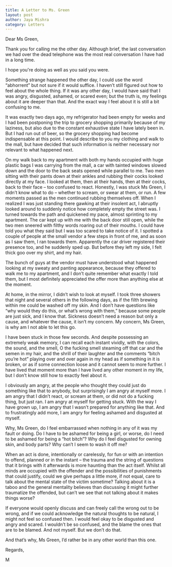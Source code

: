 ```yaml
---
title: A Letter to Ms. Green
layout: post
author: Jaya Mishra
category: Letters
---
```


Dear Ms Green,

Thank you for calling me the other day. Although brief, the last conversation we had over the dead telephone was the most real conversation I have had in a long time.

I hope you're doing as well as you said you were.

Something strange happened the other day, I could use the word “abhorrent” but not sure if it would suffice. I haven’t still figured out how to feel about the whole thing. If it was any other day, I would have said that I was angry, disgusted, ashamed, or scared even; but the truth is, my feelings about it are deeper than that. And the exact way I feel about it is still a bit confusing to me.

It was exactly two days ago, my refrigerator had been empty for weeks and I had been postponing the trip to grocery shopping primarily because of my laziness, but also due to the constant exhaustive state I have lately been in. But I had run out of beer, so the grocery shopping had become indispensable at this point. I would describe to you my clothing and walk to the mall, but have decided that such information is neither necessary nor relevant to what happened next.

On my walk back to my apartment with both my hands occupied with huge plastic bags I was carrying from the mall, a car with tainted windows slowed down and the door to the back seats opened while parallel to me. Two men sitting with their pants down at their ankles and rubbing their cocks looked directly at my face. I looked at them, then at their hands, then at their cocks, back to their face – too confused to react. Honestly, I was stuck Ms Green, I didn’t know what to do – whether to scream, or swear at them, or run. A few moments passed as the men continued rubbing themselves off. When I realized I was just standing there gawking at their insolent act, I abruptly looked around to suddenly notice how completely empty the street was. I turned towards the path and quickened my pace, almost sprinting to my apartment. The car kept up with me with the back door still open, while the two men sneered with filthy words roaring out of their mouths. I could have told you what they said but I was too scared to take notice of it. I spotted a couple of people at the small vendor a few steps in front of me, and as soon as I saw them, I ran towards them. Apparently the car driver registered their presence too, and he suddenly sped up. But before they left my side, I felt thick goo over my shirt, and my hair.

The bunch of guys at the vendor must have understood what happened looking at my sweaty and panting appearance, because they offered to walk me to my apartment, and I don’t quite remember what exactly I told them, but I most definitely appreciated the offer more than anything else at the moment.

At home, in the mirror, I didn’t wish to look at myself. I took three showers that night and several others in the following days, as if the filth brewing within me could be washed off my skin. And I don’t have questions like “why would they do this, or what’s wrong with them,” because some people are just sick, and I know that. Sickness doesn’t need a reason but only a cause, and whatever the cause, it isn’t my concern. My concern, Ms Green, is why am I not able to let this go.

I have been stuck in those few seconds. And despite possessing an extremely weak memory, I can recall each instant vividly, with the colors, the sound, and the smell, O the fucking smell steaming off that car and the semen in my hair, and the shrill of their laughter and the comments “bitch you’re hot” playing over and over again in my head as if something in it is broken, or as if some connection loose and it cannot seem to more further. I have lived that moment more than I have lived any other moment in my life, but I don’t know still how to exactly feel about it.

I obviously am angry, at the people who thought they could just do something like that to anybody, but surprisingly I am angry at myself more. I am angry that I didn’t react, or scream at them, or did not do a fucking thing, but just ran. I am angry at myself for getting stuck. With the way I have grown up, I am angry that I wasn’t prepared for anything like that. And to frustratingly add more, I am angry for feeling ashamed and disgusted at myself.

Why, Ms Green, do I feel embarrassed when nothing in any of it was my fault or doing. Do I have to be ashamed for being a girl, or worse, do I need to be ashamed for being a “hot bitch”? Why do I feel disgusted for owning skin, and body parts? Why can’t I seem to wash it off me?

When an act is done, intentionally or carelessly, for fun or with an intention to offend, planned or in the instant – the trauma and the string of questions that it brings with it afterwards is more haunting than the act itself. Whilst all minds are occupied with the offender and the possibilities of punishments that could justify, could we give perhaps a little more, if not equal, care to talk about the mental state of the victim sometime? Talking about it is a taboo and the general mentality believes than discussing it might further traumatize the offended, but can’t we see that not talking about it makes things worse?

If everyone would openly discuss and can freely call the wrong out to be wrong, and if we could acknowledge the natural thoughts to be natural, I might not feel so confused then. I would feel okay to be disgusted and angry and scared. I wouldn’t be so confused, and the blame the ones that are to be blamed. And not myself. But we don’t do that.

And that’s why, Ms Green, I’d rather be in any other world than this one.

Regards,

M
